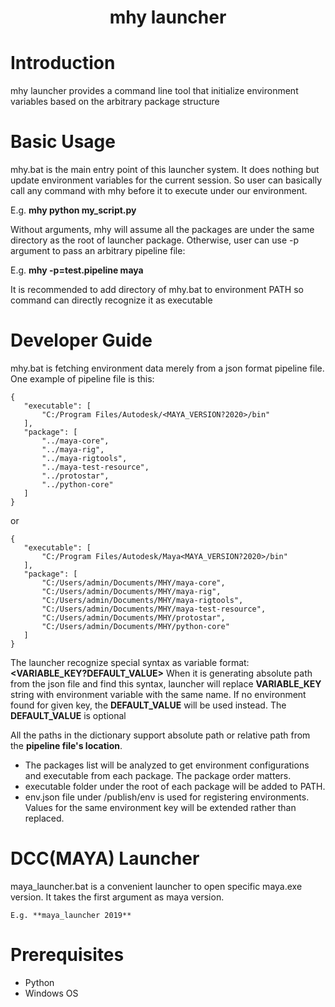 <div align="center">

# mhy launcher

</div>

# Introduction
mhy launcher provides a command line tool that initialize environment variables based
on the arbitrary package structure

# Basic Usage
mhy.bat is the main entry point of this launcher system. It does nothing but update environment variables
for the current session. So user can basically call any command with mhy before it to execute under our
environment.
 
 E.g. **mhy python my_script.py**

Without arguments, mhy will assume all the packages are under the same directory as the root of launcher package.
Otherwise, user can use -p argument to pass an arbitrary pipeline file:

E.g. **mhy -p=test.pipeline maya**

It is recommended to add directory of mhy.bat to environment PATH so command can directly recognize it
as executable

# Developer Guide
mhy.bat is fetching environment data merely from a json format pipeline file.
One example of pipeline file is this: 
 ```angular2
{
    "executable": [
        "C:/Program Files/Autodesk/<MAYA_VERSION?2020>/bin"
    ],
    "package": [
        "../maya-core",
        "../maya-rig",
        "../maya-rigtools",
        "../maya-test-resource",
        "../protostar",
        "../python-core"
    ]
}
```
or

 ```angular2
{
    "executable": [
        "C:/Program Files/Autodesk/Maya<MAYA_VERSION?2020>/bin"
    ],
    "package": [
        "C:/Users/admin/Documents/MHY/maya-core",
        "C:/Users/admin/Documents/MHY/maya-rig",
        "C:/Users/admin/Documents/MHY/maya-rigtools",
        "C:/Users/admin/Documents/MHY/maya-test-resource",
        "C:/Users/admin/Documents/MHY/protostar",
        "C:/Users/admin/Documents/MHY/python-core"
    ]
}
```

The launcher recognize special syntax as variable format: **<VARIABLE_KEY?DEFAULT_VALUE>**
When it is generating absolute path from the json file and find this syntax, launcher will replace **VARIABLE_KEY**
string with environment variable with the same name. If no environment found for given key, the **DEFAULT_VALUE** will
be used instead. The **DEFAULT_VALUE** is optional

All the paths in the dictionary support absolute path or relative path from the **pipeline file's location**.

+ The packages list will be analyzed to get environment configurations and executable from each package. The package
 order matters.
+ executable folder under the root of each package will be added to PATH.
+ env.json file under /publish/env is used for registering environments. Values for the same environment key will 
be extended rather than replaced.

# DCC(MAYA) Launcher
maya_launcher.bat is a convenient launcher to open specific maya.exe version. It takes the first argument as maya 
version. 

    E.g. **maya_launcher 2019**
     
# Prerequisites
+ Python
+ Windows OS
